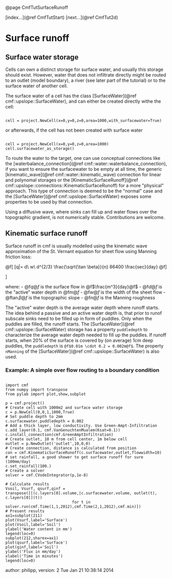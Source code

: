 @page CmfTutSurfaceRunoff

[index...](@ref CmfTutStart) [next...](@ref CmfTut2d)

# Surface runoff

## Surface water storage

Cells can own a distinct storage for surface water, and usually this
storage should exist. However, water that does not infiltrate directly
might be routed to an outlet (model boundary), a river (see later part
of the tutorial) or to the surface water of another cell.

The surface water of a cell has the class
[SurfaceWater](@ref cmf::upslope::SurfaceWater), and can either be
created directly withe the cell:

``` {.py}

cell = project.NewCell(x=0,y=0,z=0,area=1000,with_surfacewater=True) 
```

or afterwards, if the cell has not been created with surface water

``` {.py}

cell = project.NewCell(x=0,y=0,z=0,area=1000) 
cell.surfacewater_as_storage()
```

To route the water to the target, one can use conceptual connections
like the
[waterbalance_connection](@ref cmf::water::waterbalance_connection),
if you want to ensure the surfacewater to be empty at all time, the
generic [kinematic_wave](@ref cmf::water::kinematic_wave) connection
for linear and polynomal storages or the
[KinematicSurfaceRunoff](@ref cmf::upslope::connections::KinematicSurfaceRunoff)
for a more "physical" approach. This type of connection is deemed to be
the "normal" case and the
[SurfaceWater](@ref cmf::upslope::SurfaceWater) exposes some
properties to be used by that connection.

Using a diffusive wave, where sinks can fill up and water flows over the
topographic gradient, is not numerically stable. Contributions are
welcome.

## Kinematic surface runoff

Surface runoff in cmf is usually modelled using the kinematic wave
approximation of the St. Vernant equation for sheet flow using Manning
friction loss:


@f[
[q|= d\ w\ d^{2/3} \frac{\sqrt{\tan \beta}}{n} 86400 \frac{sec}{day}
@f]

\]

where: - @f$q@f$ is the surface flow in @f$\frac{m^3}{day}@f$ -
@f$d@f$ is the "active" water depth in @f$m@f$ - @f$w@f$ is the
width of the sheet flow - @f$\tan \beta@f$ is the topographic slope -
@f$n@f$ is the Manning roughness

The "active" water depth is the average water depth where runoff starts.
The idea behind a passive and an active water depth is, that prior to
runof subscale sinks need to be filled up in form of puddles. Only when
the puddles are filled, the runoff starts. The
[SurfaceWater](@ref cmf::upslope::SurfaceWater) storage has a property
`puddledepth` to characterize the average water depth needed to fill up
the puddles. If runoff starts, when 20% of the surface is covered by (on
average) 1cm deep puddles, the `puddledepth` is `@f$0.01m \cdot 0.2
= 0.002m@f$`. The property `nManning` of the
[SurfaceWater](@ref cmf::upslope::SurfaceWater) is also used.

### Example: A simple over flow routing to a boundary condition

``` {.py}

import cmf
from numpy import transpose
from pylab import plot,show,subplot

p = cmf.project()
# Create cell with 1000m2 and surface water storage
c = p.NewCell(0,0,1,1000,True)
# Set puddle depth to 2mm
c.surfacewater.puddledepth = 0.002
# Add a thick layer, low conductivity. Use Green-Ampt-Infiltration
c.add_layer(0.1, cmf.VanGenuchtenMualem(Ksat=0.1))
c.install_connection(cmf.GreenAmptInfiltration)
# Create outlet, 10 m from cell center, 1m below cell
outlet = p.NewOutlet('outlet',10,0,0)
# Create connection, distance is calculated from position
con = cmf.KinematicSurfaceRunoff(c.surfacewater,outlet,flowwidth=10)
# set rainfall, a good shower to get surface runoff for sure (100mm/day)
c.set_rainfall(100.)
# Create a solver
solver = cmf.CVodeIntegrator(p,1e-8)

# Calculate results
Vsoil, Vsurf, qsurf,qinf = transpose([[(c.layers[0].volume,|c.surfacewater.volume, outlet(t), c.layers[0]](t)) 
                             for t in solver.run(cmf.Time(1,1,2012),cmf.Time(2,1,2012),cmf.min)])
# Present results
ax1=subplot(211)
plot(Vsurf,label='Surface')
plot(Vsoil,label='Soil')
ylabel('Water content in mm')
legend(loc=0)
subplot(212,sharex=ax1)
plot(qsurf,label='Surface')
plot(qinf,label='Soil')
ylabel('Flux in mm/day')
xlabel('Time in minutes')
legend(loc=0)
```

author: philipp, version: 2 Tue Jan 21 10:38:14 2014
